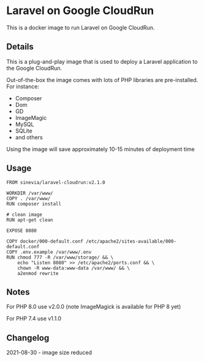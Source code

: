 # Laravel on Google CloudRun

This is a docker image to run Laravel on Google CloudRun. 

## Details

This is a plug-and-play image that is used to deploy a Laravel application to the Google CloudRun.

Out-of-the-box the image comes with lots of PHP libraries are pre-installed. For instance:

- Composer
- Dom
- GD
- ImageMagic
- MySQL
- SQLite
- and others

Using the image will save approximately 10-15 minutes of deployment time


## Usage

```
FROM sinevia/laravel-cloudrun:v2.1.0

WORKDIR /var/www/
COPY . /var/www/
RUN composer install

# clean image
RUN apt-get clean

EXPOSE 8080

COPY docker/000-default.conf /etc/apache2/sites-available/000-default.conf 
COPY .env.example /var/www/.env 
RUN chmod 777 -R /var/www/storage/ && \     
    echo "Listen 8080" >> /etc/apache2/ports.conf && \     
    chown -R www-data:www-data /var/www/ && \     
    a2enmod rewrite
```

## Notes

For PHP 8.0 use v2.0.0 (note ImageMagick is available for PHP 8 yet)

For PHP 7.4 use v1.1.0

## Changelog

2021-08-30 - image size reduced
